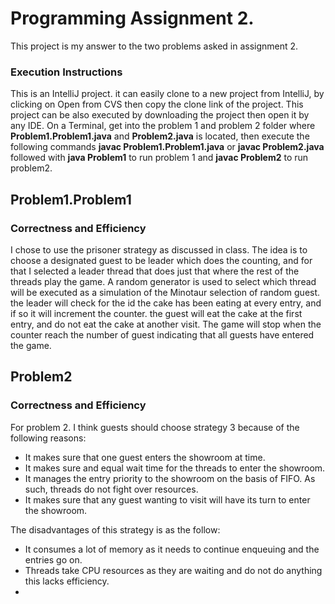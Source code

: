 # Programming Assignment 2.
This project is my answer to the two problems asked in assignment 2.

### Execution Instructions
This is an IntelliJ project. it can easily clone to a new project from IntelliJ,
by clicking on Open from CVS then copy the clone link of the project. This project
can be also executed by downloading the project then open it by any IDE.
On a Terminal, get into the problem 1 and problem 2 folder  where **Problem1.Problem1.java** and **Problem2.java** is located, then execute the following commands
**javac Problem1.Problem1.java** or **javac Problem2.java** followed with **java Problem1** to run problem 1 and **javac Problem2** to run problem2.

## Problem1.Problem1 

### Correctness and Efficiency
I chose to use the prisoner strategy as  discussed in class. The idea is to choose 
a  designated guest to be leader which does the counting, and for that I selected a leader thread that does
just that where the rest of the threads play the game. A random generator is used to select 
which thread will be executed as a simulation of the Minotaur selection of random guest. the leader will check for the 
id the cake has been eating at every entry, and if so it will increment the counter.
the guest will eat the cake at the first entry, and do not eat the cake at another visit.
The game will stop when the  counter reach the number of guest indicating that all guests
have entered the game.

## Problem2

### Correctness and Efficiency
For problem 2. I think guests should choose strategy 3 because of the following reasons:
* It makes sure that one guest enters the showroom at time.
* It makes sure and equal wait time for the threads to enter the showroom.
* It manages the entry priority to the showroom on the basis of FIFO. As such, threads do not fight over resources. 
* It makes sure that any guest wanting to visit will have its turn to enter the showroom. 

The disadvantages of this strategy is as the follow:
* It consumes a lot of memory as it needs to continue enqueuing and the entries go on.
* Threads take CPU resources as they are waiting and do not do anything this lacks efficiency.
* 

